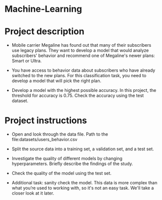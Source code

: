 # Machine-Learning

# Project description

- Mobile carrier Megaline has found out that many of their subscribers use legacy plans. They want to develop a model that would analyze subscribers' behavior and recommend one of Megaline's newer plans: Smart or Ultra.

- You have access to behavior data about subscribers who have already switched to the new plans. For this classification task, you need to develop a model that will pick the right plan. 

- Develop a model with the highest possible accuracy. In this project, the threshold for accuracy is 0.75. Check the accuracy using the test dataset.

# Project instructions

- Open and look through the data file. Path to the file:datasets/users_behavior.csv 

- Split the source data into a training set, a validation set, and a test set.

- Investigate the quality of different models by changing hyperparameters. Briefly describe the findings of the study.

- Check the quality of the model using the test set.

- Additional task: sanity check the model. This data is more complex than what you’re used to working with, so it's not an easy task. We'll take a closer look at it later.
